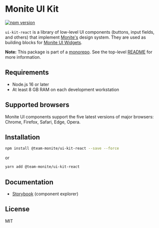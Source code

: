 # Monite UI Kit

[![npm version](https://badge.fury.io/js/%40team-monite%2Fui-kit-react.svg)](https://www.npmjs.com/package/@team-monite/ui-kit-react)

`ui-kit-react` is a library of low-level UI components (buttons, input fields, and others) that implement [Monite's](https://monite.com/) design system.
They are used as building blocks for [Monite UI Widgets](https://github.com/team-monite/monite-sdk/packages/ui-widgets-react/).

**Note:** This package is part of a [monorepo](https://github.com/team-monite/monite-sdk). See the top-level [README](https://github.com/team-monite/monite-sdk/#readme) for more information.

## Requirements
* Node.js 16 or later
* At least 8 GB RAM on each development workstation

## Supported browsers
Monite UI components support the five latest versions of major browsers: Chrome, Firefox, Safari, Edge, Opera.

## Installation

```sh
npm install @team-monite/ui-kit-react --save --force
```
or
```sh
yarn add @team-monite/ui-kit-react
```

## Documentation
* [Storybook](https://ui-kit.monite.com/) (component explorer)

## License
MIT
